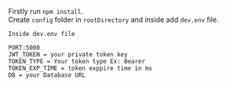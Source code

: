 Firstly run `npm install`. \
Create `config` folder in `rootDirectory` and inside add `dev.env` file.


    Inside dev.env file 
   
    PORT:5000
    JWT_TOKEN = your private token key
    TOKEN_TYPE = Your token type Ex: Bearer
    TOKEN_EXP_TIME = token exppire time in ms 
    DB = your Database URL


